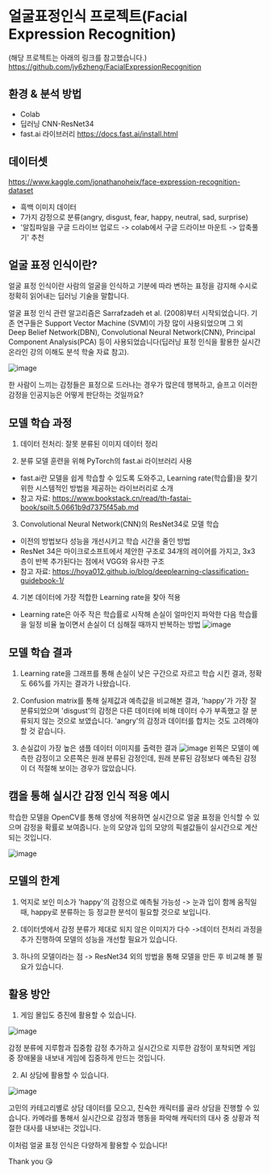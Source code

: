 # 얼굴표정인식 프로젝트(Facial Expression Recognition)
(해당 프로젝트는 아래의 링크를 참고했습니다.)
https://github.com/jy6zheng/FacialExpressionRecognition


## 환경 & 분석 방법
- Colab
- 딥러닝 CNN-ResNet34 
- fast.ai 라이브러리 https://docs.fast.ai/install.html



## 데이터셋
https://www.kaggle.com/jonathanoheix/face-expression-recognition-dataset
- 흑백 이미지 데이터
- 7가지 감정으로 분류(angry, disgust, fear, happy, neutral, sad, surprise)
- '알집파일을 구글 드라이브 업로드 -> colab에서 구글 드라이브 마운트 -> 압축풀기' 추천




## 얼굴 표정 인식이란?
얼굴 표정 인식이란 사람의 얼굴을 인식하고 기분에 따라 변하는 표정을 감지해 수시로 정확히 읽어내는 딥러닝 기술을 말합니다.

얼굴 표정 인식 관련 알고리즘은 Sarrafzadeh et al. (2008)부터 시작되었습니다.
기존 연구들은 Support Vector Machine (SVM)이 가장 많이 사용되었으며
그 외 Deep Belief Network(DBN), Convolutional Neural Network(CNN), Principal Component Analysis(PCA) 등이 사용되었습니다(딥러닝 표정 인식을 활용한 실시간 온라인 강의 이해도 분석 학술 자료 참고).


![image](https://user-images.githubusercontent.com/79177935/129285381-af809361-23a5-45cc-886c-39ad589a6fd2.png)

한 사람이 느끼는 감정들은 표정으로 드러나는 경우가 많은데
행복하고, 슬프고 이러한 감정을 인공지능은 어떻게 판단하는 것일까요?



## 모델 학습 과정
1. 데이터 전처리: 잘못 분류된 이미지 데이터 정리


2. 분류 모델 훈련을 위해 PyTorch의 fast.ai 라이브러리 사용
- fast.ai란 모델을 쉽게 학습할 수 있도록 도와주고, Learning rate(학습률)을 찾기 위한 시스템적인 방법을 제공하는 라이브러리로 소개
- 참고 자료: https://www.bookstack.cn/read/th-fastai-book/spilt.5.0661b9d7375f45ab.md



3. Convolutional Neural Network(CNN)의 ResNet34로 모델 학습    
- 이전의 방법보다 성능을 개선시키고 학습 시간을 줄인 방법
- ResNet 34은 마이크로소프트에서 제안한 구조로 34개의 레이어를 가지고, 3x3 층이 반복 추가된다는 점에서 VGG와 유사한 구조
- 참고 자료: https://hoya012.github.io/blog/deeplearning-classification-guidebook-1/


4. 기본 데이터에 가장 적합한 Learning rate을 찾아 적용
- Learning rate은 아주 작은 학습률로 시작해 손실이 얼마인지 파악한 다음 학습률을 일정 비율 높이면서 손실이 더 심해질 때까지 반복하는 방법
![image](https://user-images.githubusercontent.com/79177935/129286521-12e79f4f-b2d4-43cd-bbec-beef6576e6b2.png)



## 모델 학습 결과
1. Learning rate을 그래프를 통해 손실이 낮은 구간으로 자르고 학습 시킨 결과, 정확도 66%를 가지는 결과가 나왔습니다.

2. Confusion matrix를 통해 실제값과 예측값을 비교해본 결과, 'happy'가 가장 잘 분류되었으며 'disgust'의 감정은 다른 데이터에 비해 데이터 수가 부족했고 잘 분류되지 않는 것으로 보였습니다. 'angry'의 감정과 데이터를 합치는 것도 고려해야 할 것 같습니다.

3. 손실값이 가장 높은 샘플 데이터 이미지를 출력한 결과
![image](https://user-images.githubusercontent.com/79177935/129286805-dd917f2a-f07f-4c4f-bd32-5d1ba26dfe89.png)
왼쪽은 모델이 예측한 감정이고 오른쪽은 원래 분류된 감정인데,
원래 분류된 감정보다 예측된 감정이 더 적절해 보이는 경우가 많았습니다.



## 캠을 통해 실시간 감정 인식 적용 예시
학습한 모델을 OpenCV를 통해 영상에 적용하면 실시간으로 얼굴 표정을 인식할 수 있으며 감정을 확률로 보여줍니다. 눈의 모양과 입의 모양의 픽셀값들이 실시간으로 계산되는 것입니다.

![image](https://user-images.githubusercontent.com/79177935/136243790-38a4f989-0e51-4e74-8402-486bf0d88588.png)



## 모델의 한계
1. 억지로 보인 미소가 'happy'의 감정으로 예측될 가능성
 -> 눈과 입이 함께 움직일 때, happy로 분류하는 등 정교한 분석이 필요할 것으로 보입니다.

2. 데이터셋에서 감정 분류가 제대로 되지 않은 이미지가 다수
 ->데이터 전처리 과정을 추가 진행하여 모델의 성능을 개선할 필요가 있습니다.

3. 하나의 모델이라는 점
 -> ResNet34 외의 방법을 통해 모델을 만든 후 비교해 볼 필요가 있습니다.



## 활용 방안
1. 게임 몰입도 증진에 활용할 수 있습니다.

![image](https://user-images.githubusercontent.com/79177935/129287149-7d9fb624-2f20-4f77-8d04-7313a0ed7f34.png)

감정 분류에 지루함과 집중함 감정 추가하고
실시간으로 지루한 감정이 포착되면 
게임 중 장애물을 내보내 게임에 집중하게 만드는 것입니다.

2. AI 상담에 활용할 수 있습니다.

![image](https://user-images.githubusercontent.com/79177935/129287245-6b3fd302-613d-4b16-8c0f-4a14bd45ee1a.png)

고민의 카테고리별로 상담 데이터를 모으고,
친숙한 캐릭터를 골라 상담을 진행할 수 있습니다.
카메라를 통해서 실시간으로 감정과 행동을 파악해
캐릭터의 대사 중 상황과 적절한 대사를 내보내는 것입니다.



이처럼 얼굴 표정 인식은 다양하게 활용할 수 있습니다!


Thank you 😘
